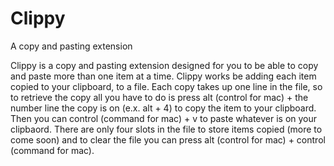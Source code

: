 # Clippy
A copy and pasting extension

Clippy is a copy and pasting extension designed for you to be able to copy and paste more than one item at a time. Clippy works be adding each item copied to your clipboard, to a file. Each copy takes up one line in the file, so to retrieve the copy all you have to do is press alt (control for mac) + the number line the copy is on (e.x. alt + 4) to copy the item to your clipboard. Then you can control (command for mac) + v to paste whatever is on your clipbaord. There are only four slots in the file to store items copied (more to come soon) and to clear the file you can press alt (control for mac) + control (command for mac). 
